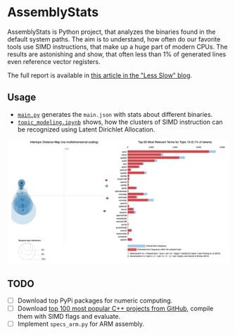 # AssemblyStats

AssemblyStats is Python project, that analyzes the binaries found in the default system paths.
The aim is to understand, how often do our favorite tools use SIMD instructions, that make up a huge part of modern CPUs.
The results are astonishing and show, that often less than 1% of generated lines even reference vector registers.

The full report is available in [this article in the "Less Slow" blog](https://ashvardanian.com/posts/simd-popularity/).

## Usage

- [`main.py`](main.py) generates the `main.json` with stats about different binaries.
- [`topic_modeling.ipynb`](topic_modeling.ipynb) shows, how the clusters of SIMD instruction can be recognized using Latent Dirichlet Allocation.

![Clusters](/assets/topic_modeling.png)

## TODO

- [ ] Download top PyPi packages for numeric computing.
- [ ] Download [top 100 most popular C++ projects from GitHub](https://github.com/search?l=&o=desc&q=stars%3A%3E1000+language%3AC%2B%2B&s=stars&type=Repositories), compile them with SIMD flags and evaluate.
- [ ] Implement `specs_arm.py` for ARM assembly.
